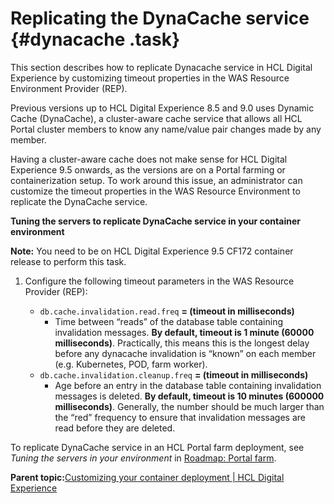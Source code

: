 # Replicating the DynaCache service {#dynacache .task}

This section describes how to replicate Dynacache service in HCL Digital Experience by customizing timeout properties in the WAS Resource Environment Provider \(REP\).

Previous versions up to HCL Digital Experience 8.5 and 9.0 uses Dynamic Cache \(DynaCache\), a cluster-aware cache service that allows all HCL Portal cluster members to know any name/value pair changes made by any member.

Having a cluster-aware cache does not make sense for HCL Digital Experience 9.5 onwards, as the versions are on a Portal farming or containerization setup. To work around this issue, an administrator can customize the timeout properties in the WAS Resource Environment to replicate the DynaCache service.

****Tuning the servers to replicate DynaCache service in your container environment****

**Note:** You need to be on HCL Digital Experience 9.5 CF172 container release to perform this task.

1.  Configure the following timeout parameters in the WAS Resource Provider \(REP\):

    -   `db.cache.invalidation.read.freq` **= \(timeout in milliseconds\)**
        -   Time between “reads” of the database table containing invalidation messages. **By default, timeout is 1 minute \(60000 milliseconds\)**. Practically, this means this is the longest delay before any dynacache invalidation is “known” on each member \(e.g. Kubernetes, POD, farm worker\).
    -   `db.cache.invalidation.cleanup.freq` **= \(timeout in milliseconds\)**
        -   Age before an entry in the database table containing invalidation messages is deleted. **By default, timeout is 10 minutes \(600000 milliseconds\)**. Generally, the number should be much larger than the “red” frequency to ensure that invalidation messages are read before they are deleted.

To replicate DynaCache service in an HCL Portal farm deployment, see *Tuning the servers in your environment* in [Roadmap: Portal farm](https://help.hcltechsw.com/digital-experience/8.5/install/rm_production_farm.html).

**Parent topic:**[Customizing your container deployment \| HCL Digital Experience](../containerization/customization.md)

